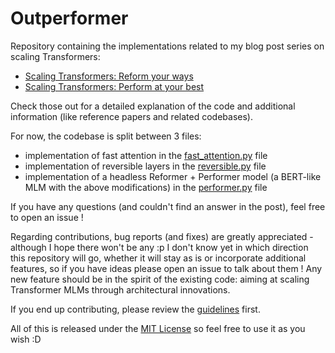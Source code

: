 # Outperformer

Repository containing the implementations related to my blog post series on scaling Transformers:

- [Scaling Transformers: Reform your ways](https://keramitas.io/2020/11/24/scaling-transformers-reform-your-ways.html)
- [Scaling Transformers: Perform at your best]()

Check those out for a detailed explanation of the code and additional information (like reference papers and related codebases).

For now, the codebase is split between 3 files:

- implementation of fast attention in the [fast_attention.py](src/fast_attention.py) file
- implementation of reversible layers in the [reversible.py](src/reversible.py) file
- implementation of a headless Reformer + Performer model (a BERT-like MLM with the above modifications) in the [performer.py](src/performer.py) file


If you have any questions (and couldn't find an answer in the post), feel free to open an issue !

Regarding contributions, bug reports (and fixes) are greatly appreciated - although I hope there won't be any :p I don't know yet in which direction this repository will go, whether it will stay as is or incorporate additional features, so if you have ideas please open an issue to talk about them ! Any new feature should be in the spirit of the existing code: aiming at scaling Transformer MLMs through architectural innovations.

If you end up contributing, please review the [guidelines](CONTRIBUTING.md) first.

All of this is released under the [MIT License](LICENSE) so feel free to use it as you wish :D
